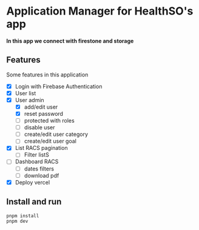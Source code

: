 # Application Manager for HealthSO's app

<strong>In this app we connect with firestone and storage</strong>

## Features

Some features in this application

- [x] Login with Firebase Authentication
- [x] User list
- [x] User admin
  - [x] add/edit user
  - [x] reset password
  - [ ] protected with roles
  - [ ] disable user
  - [ ] create/edit user category 
  - [ ] create/edit user goal
- [x] List RACS pagination
  - [ ] Filter listS
- [ ] Dashboard RACS
  - [ ] dates filters
  - [ ] download pdf
- [x] Deploy vercel

## Install and run

```bash
pnpm install
pnpm dev
```
